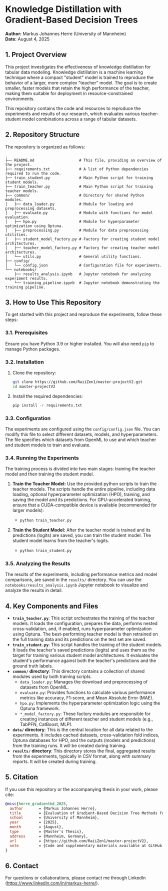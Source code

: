 # Knowledge Distillation with Gradient-Based Decision Trees

**Author:** Markus Johannes Herre (University of Mannheim)  
**Date:** August 4, 2025

## 1. Project Overview

This project investigates the effectiveness of knowledge distillation for tabular data modeling. Knowledge distillation is a machine learning technique where a compact "student" model is trained to reproduce the behavior of a larger, more complex "teacher" model. The goal is to create smaller, faster models that retain the high performance of the teacher, making them suitable for deployment in resource-constrained environments.

This repository contains the code and resources to reproduce the experiments and results of our research, which evaluates various teacher-student model combinations across a range of tabular datasets.

## 2. Repository Structure

The repository is organized as follows:

```
.
├── README.md                    # This file, providing an overview of the project.
├── requirements.txt             # A list of Python dependencies required to run the code.
├── train_student.py             # Main Python script for training student models.
├── train_teacher.py             # Main Python script for training teacher models.
├── common/                      # Directory for shared Python modules.
│   ├── data_loader.py           # Module for loading and preprocessing datasets.
│   ├── evaluate.py              # Module with functions for model evaluation.
│   ├── hpo.py                   # Module for hyperparameter optimization using Optuna.
│   ├── preprocessing.py         # Module for data preprocessing utilities.
│   ├── student_model_factory.py # Factory for creating student model architectures.
│   ├── teacher_model_factory.py # Factory for creating teacher model architectures.
│   └── utils.py                 # General utility functions.
├── config/
│   └── config.json              # Configuration file for experiments.
└── notebooks/
    ├── results_analysis.ipynb   # Jupyter notebook for analyzing experiment results.
    └── training_pipeline.ipynb  # Jupyter notebook demonstrating the training pipeline.
```

## 3. How to Use This Repository

To get started with this project and reproduce the experiments, follow these steps:

### 3.1. Prerequisites

Ensure you have Python 3.9 or higher installed. You will also need `pip` to manage Python packages.

### 3.2. Installation

1.  Clone the repository:
    ```bash
    git clone https://github.com/RaiiZen1/master-projectV2.git
    cd master-projectV2
    ```
2.  Install the required dependencies:
    ```bash
    pip install -r requirements.txt
    ```

### 3.3. Configuration

The experiments are configured using the `config/config.json` file. You can modify this file to select different datasets, models, and hyperparameters. The file specifies which datasets from OpenML to use and which teacher and student models to train and evaluate.

### 3.4. Running the Experiments

The training process is divided into two main stages: training the teacher model and then training the student model.

1.  **Train the Teacher Model:**
    Use the provided python scripts to train the teacher models. The scripts handle the entire pipeline, including data loading, optional hyperparameter optimization (HPO), training, and saving the model and its predictions. For GPU-accelerated training, ensure that a CUDA-compatible device is available (recommended for larger models):

    *   
        ```bash
        python train_teacher.py
        ```

2.  **Train the Student Model:**
    After the teacher model is trained and its predictions (logits) are saved, you can train the student model. The student model learns from the teacher's logits.

    *   
        ```bash
        python train_student.py
        ```
 
### 3.5. Analyzing the Results

The results of the experiments, including performance metrics and model comparisons, are saved in the `results/` directory. You can use the `notebooks/results_analysis.ipynb` Jupyter notebook to visualize and analyze the results in detail.

## 4. Key Components and Files

*   **`train_teacher.py`**: This script orchestrates the training of the teacher models. It loads the configuration, prepares the data, performs nested cross-validation, and, if enabled, runs hyperparameter optimization using Optuna. The best-performing teacher model is then retrained on the full training data and its predictions on the test set are saved.
*   **`train_student.py`**: This script handles the training of the student models. It loads the teacher's saved predictions (logits) and uses them as the target for training various student model architectures. It evaluates the student's performance against both the teacher's predictions and the ground truth labels.
*   **`common/` directory**: This directory contains a collection of shared modules used by both training scripts.
    *   `data_loader.py`: Manages the download and preprocessing of datasets from OpenML.
    *   `evaluate.py`: Provides functions to calculate various performance metrics like accuracy, F1-score, and Mean Absolute Error (MAE).
    *   `hpo.py`: Implements the hyperparameter optimization logic using the Optuna framework.
    *   `*_model_factory.py`: These factory modules are responsible for creating instances of different teacher and student models (e.g., TabPFN, CatBoost, MLP).
*   **`data/` directory**: This is the central location for all data related to the experiments. It includes cached datasets, cross-validation fold indices, Optuna databases for HPO, and the outputs (models and predictions) from the training runs. It will be created during training.
*   **`results/` directory**: This directory stores the final, aggregated results from the experiments, typically in CSV format, along with summary reports. It will be created during training.

## 5. Citation

If you use this repository or the accompanying thesis in your work, please cite:

```bibtex
@misc{herre_gradientkd_2025,
  author       = {Markus Johannes Herre},
  title        = {Evaluation of Gradient-Based Decision Tree Methods for Model Distillation},
  school       = {University of Mannheim},
  year         = {2025},
  month        = {August},
  type         = {Master's Thesis},
  address      = {Mannheim, Germany},
  url          = {https://github.com/RaiiZen1/master-projectV2},
  note         = {Code and supplementary materials available at GitHub repository},
}
```

## 6. Contact

For questions or collaborations, please contact me through LinkedIn (https://www.linkedin.com/in/markus-herre/).
